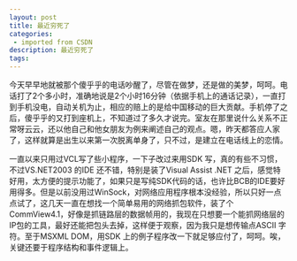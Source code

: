 ```yaml
---
layout: post
title: 最近穷死了
categories: 
 - imported from CSDN
description: 最近穷死了
tags: 
---
```


今天早早地就被那个傻乎乎的电话吵醒了，尽管在做梦，还是做的美梦，呵呵。电话打了2个多小时，准确地说是2个小时16分钟（依据手机上的通话记录），一直打到手机没电，自动关机为止，相应的赔上的是给中国移动的巨大贡献。手机停了之后，傻乎乎的又打到座机上，不知道过了多久才说完。室友在那里说什么关系不正常呀云云，还以他自己和他女朋友为例来阐述自己的观点。嗯，昨天都答应人家了，这样就算是出生以来第一次脱离单身了，只不过，是建立在电话线上的恋情。

一直以来只用过VCL写了些小程序，一下子改过来用SDK 写，真的有些不习惯，不过VS.NET2003 的IDE 还不错，特别是装了Visual Assist .NET 之后，感觉特好用，太方便的提示功能了，如果只是写纯SDK代码的话，也许比BCB的IDE要好用得多。但是以前没用过WinSock，对网络应用程序根本没经验，所以只好一点点试了，这几天一直在想找一个简单易用的网络抓包软件，装了个 CommView4.1，好像是抓链路层的数据帧用的，我现在只想要一个能抓网络层的IP包的工具，最好还能把包头去掉，这样便于观察，因为我只是想传输点ASCII 字符。至于MSXML DOM，用SDK 上的例子程序改一下就足够应付了，呵呵。唉，关键还要于程序结构和事件逻辑上。
